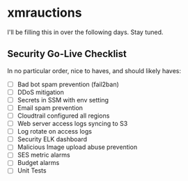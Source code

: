 # xmrauctions

I'll be filling this in over the following days. Stay tuned.

## Security Go-Live Checklist

In no particular order, nice to haves, and should likely haves:

- [ ] Bad bot spam prevention (fail2ban)
- [ ] DDoS mitigation
- [ ] Secrets in SSM with env setting
- [ ] Email spam prevention
- [ ] Cloudtrail configured all regions
- [ ] Web server access logs syncing to S3
- [ ] Log rotate on access logs
- [ ] Security ELK dashboard
- [ ] Malicious Image upload abuse prevention
- [ ] SES metric alarms
- [ ] Budget alarms
- [ ] Unit Tests
